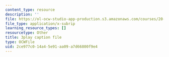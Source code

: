 ```yaml
---
content_type: resource
description: ''
file: https://ol-ocw-studio-app-production.s3.amazonaws.com/courses/20-219-becoming-the-next-bill-nye-writing-and-hosting-the-educational-show-january-iap-2015/2ce977c014a45e91aa09a7d66800f9e4_RMSuV5fwCnE.vtt
file_type: application/x-subrip
learning_resource_types: []
resourcetype: Other
title: 3play caption file
type: OCWFile
uid: 2ce977c0-14a4-5e91-aa09-a7d66800f9e4
---
```

